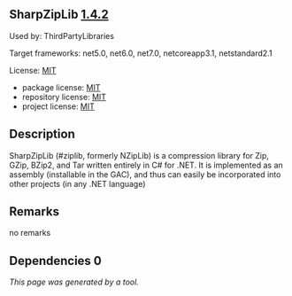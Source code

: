 SharpZipLib [1.4.2](https://www.nuget.org/packages/SharpZipLib/1.4.2)
--------------------

Used by: ThirdPartyLibraries

Target frameworks: net5.0, net6.0, net7.0, netcoreapp3.1, netstandard2.1

License: [MIT](../../../../licenses/mit) 

- package license: [MIT](https://licenses.nuget.org/MIT) 
- repository license: [MIT](https://github.com/icsharpcode/SharpZipLib) 
- project license: [MIT](https://github.com/icsharpcode/SharpZipLib) 

Description
-----------
SharpZipLib (#ziplib, formerly NZipLib) is a compression library for Zip, GZip, BZip2, and Tar written entirely in C# for .NET. It is implemented as an assembly (installable in the GAC), and thus can easily be incorporated into other projects (in any .NET language)

Remarks
-----------
no remarks


Dependencies 0
-----------


*This page was generated by a tool.*